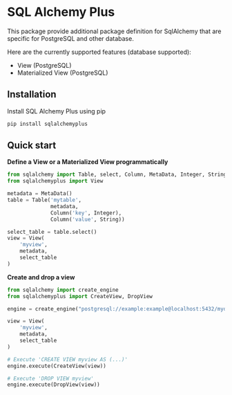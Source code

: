 # SQL Alchemy Plus

This package provide additional package definition for SqlAlchemy
that are specific for PostgreSQL and other database.

Here are the currently supported features (database supported):
* View (PostgreSQL)
* Materialized View (PostgreSQL)


## Installation

Install SQL Alchemy Plus using pip

```bash
pip install sqlalchemyplus
```

## Quick start

**Define a View or a Materialized View programmatically**

```python
from sqlalchemy import Table, select, Column, MetaData, Integer, String
from sqlalchemyplus import View

metadata = MetaData()
table = Table('mytable',
              metadata,
              Column('key', Integer),
              Column('value', String))

select_table = table.select()
view = View(
    'myview',
    metadata,
    select_table
)

```

**Create and drop a view**

```python
from sqlalchemy import create_engine
from sqlalchemyplus import CreateView, DropView

engine = create_engine("postgresql://example:example@localhost:5432/mydatabase")

view = View(
    'myview',
    metadata,
    select_table
)

# Execute 'CREATE VIEW myview AS (...)'
engine.execute(CreateView(view))

# Execute 'DROP VIEW myview'
engine.execute(DropView(view))
```
